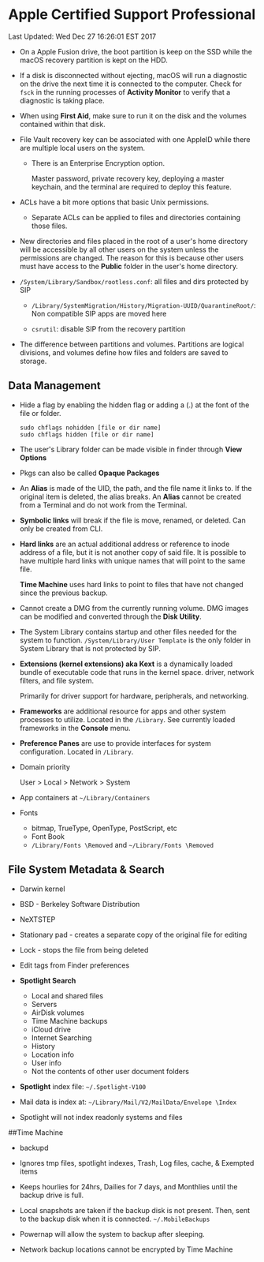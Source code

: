 # Apple Certified Support Professional
Last Updated: Wed Dec 27 16:26:01 EST 2017

-   On a Apple Fusion drive, the boot partition is keep on the SSD while the macOS
    recovery partition is kept on the HDD.

-   If a disk is disconnected without ejecting, macOS will run a diagnostic on
    the drive the next time it is connected to the computer. Check for `fsck` in
    the running processes of **Activity Monitor** to verify that a diagnostic is
    taking place.

-   When using **First Aid**, make sure to run it on the disk and the volumes
    contained within that disk.

-   File Vault recovery key can be associated with one AppleID while there are
    multiple local users on the system.

    -   There is an Enterprise Encryption option. 

        Master password, private recovery key, deploying a master keychain, and
        the terminal are required to deploy this feature.

-   ACLs have a bit more options that basic Unix permissions.

    -   Separate ACLs can be applied to files and directories containing those
        files.

-   New directories and files placed in the root of a user's home directory will
    be accessible by all other users on the system unless the permissions are
    changed. The reason for this is because other users must have access to the
    **Public** folder in the user's home directory.

-   `/System/Library/Sandbox/rootless.conf`: all files and dirs protected by SIP

    -   `/Library/SystemMigration/History/Migration-UUID/QuarantineRoot/`: Non 
        compatible SIP apps are moved here

    -   `csrutil`: disable SIP from the recovery partition

-   The difference between partitions and volumes. Partitions are logical divisions,
    and volumes define how files and folders are saved to storage.

## Data Management 

-   Hide a flag by enabling the hidden flag or adding a (.) at the font of the
    file or folder. 

    `sudo chflags nohidden [file or dir name]`   
    `sudo chflags hidden [file or dir name]`

-   The user's Library folder can be made visible in finder through **View
    Options**

-   Pkgs can also be called **Opaque Packages**

-   An **Alias** is made of the UID, the path, and the file name it links to. If
    the original item is deleted, the alias breaks. An **Alias** cannot be
    created from a Terminal and do not work from the Terminal.

-   **Symbolic links** will break if the file is move, renamed, or deleted. Can
    only be created from CLI.

-   **Hard links** are an actual additional address or reference to inode address
    of a file, but it is not another copy of said file. It is possible to have
    multiple hard links with unique names that will point to the same file.

    **Time Machine** uses hard links to point to files that have not changed since
    the previous backup.

-   Cannot create a DMG from the currently running volume. DMG images can be
    modified and converted through the **Disk Utility**.

-   The System Library contains startup and other files needed for the system to
    function. `/System/Library/User Template` is the only folder in System Library that is
    not protected by SIP.

-   **Extensions (kernel extensions) aka Kext** is a dynamically loaded bundle
    of executable code that runs in the kernel space. driver, network filters,
    and file system. 

    Primarily for driver support for hardware, peripherals, and networking.

-   **Frameworks** are additional resource for apps and other system processes
    to utilize. Located in the `/Library`. See currently loaded frameworks in
    the **Console** menu.

-   **Preference Panes** are use to provide interfaces for system configuration.
    Located in `/Library`.

-   Domain priority

    User > Local > Network > System

-   App containers at `~/Library/Containers`

-   Fonts

    -   bitmap, TrueType, OpenType, PostScript, etc
    -   Font Book
    -   `/Library/Fonts \Removed` and `~/Library/Fonts \Removed`

## File System Metadata & Search

-   Darwin kernel
-   BSD - Berkeley Software Distribution
-   NeXTSTEP
-   Stationary pad - creates a separate copy of the original file for editing
-   Lock - stops the file from being deleted
-   Edit tags from Finder preferences 
-   **Spotlight Search**

    -   Local and shared files
    -   Servers
    -   AirDisk volumes 
    -   Time Machine backups
    -   iCloud drive
    -   Internet Searching
    -   History
    -   Location info
    -   User info
    -   Not the contents of other user document folders

-   **Spotlight** index file: `~/.Spotlight-V100`
-   Mail data is index at: `~/Library/Mail/V2/MailData/Envelope \Index`
-   Spotlight will not index readonly systems and files

##Time Machine

-   backupd

-   Ignores tmp files, spotlight indexes, Trash, Log files, cache, & Exempted
    items

-   Keeps hourlies for 24hrs, Dailies for 7 days, and Monthlies until the backup
    drive is full.

-   Local snapshots are taken if the backup disk is not present. Then, sent to
    the backup disk when it is connected. `~/.MobileBackups`

-   Powernap will allow the system to backup after sleeping.

-   Network backup locations cannot be encrypted by Time Machine

